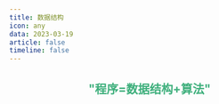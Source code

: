 ```yaml
---
title: 数据结构
icon: any
data: 2023-03-19
article: false
timeline: false
---
```

<h2 style="color: rgb(62, 175, 124);text-align: center;">"程序=数据结构+算法"</h2>
<AutoCatalog />